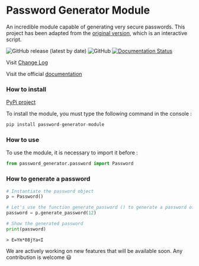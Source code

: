 # Password Generator Module
An incredible module capable of generating very secure passwords. 
This project has been adapted from the [original version](https://github.com/Mazzya/passwordgenerator), which is an interactive script.

![GitHub release (latest by date)](https://img.shields.io/github/v/release/mazzya/password-generator-module)
![GitHub](https://img.shields.io/github/license/mazzya/password-generator-module)
[![Documentation Status](https://readthedocs.org/projects/password-generator-module/badge/?version=latest)](https://password-generator-module.readthedocs.io/en/latest/?badge=latest)

Visit [Change Log](https://github.com/Frit-Apps/password-generator-module/blob/main/docs/CHANGELOG.md)

Visit the official [documentation](https://password-generator-module.readthedocs.io/en/latest/)

### How to install
[PyPi project](https://pypi.org/project/password-generator-module/)

To install the module, you must type the following command in the console :
```python
pip install password-generator-module
```
### How to use
To use the module, it is necessary to import it before :
```python
from password_generator.password import Password
```
### How to generate a password
```python
# Instantiate the password object
p = Password()

# Let's use the function generate_password () to generate a password of 12 characters
password = p.generate_password(12)

# Show the generated password
print(password)
```
```
> E=Ym*08jYa<I
```
We are actively working on new features that will be available soon. Any contribution is welcome 😃
